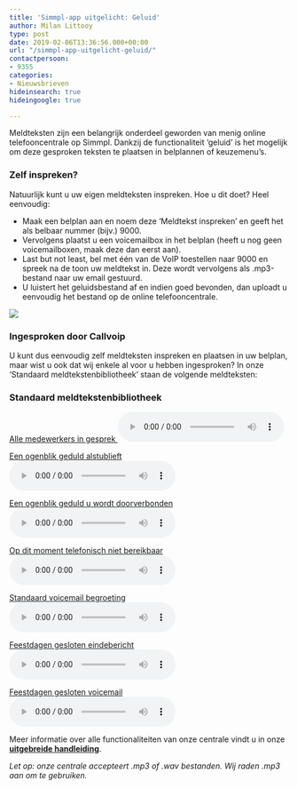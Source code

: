 ```yaml
---
title: 'Simmpl-app uitgelicht: Geluid'
author: Milan Littooy
type: post
date: 2019-02-06T13:36:56.000+00:00
url: "/simmpl-app-uitgelicht-geluid/"
contactpersoon:
- 9355
categories:
- Nieuwsbrieven
hideinsearch: true
hideingoogle: true

---
```

Meldteksten zijn een belangrijk onderdeel geworden van menig online telefooncentrale op Simmpl. Dankzij de functionaliteit ‘geluid’ is het mogelijk om deze gesproken teksten te plaatsen in belplannen of keuzemenu’s.

<!--more-->

### Zelf inspreken?

Natuurlijk kunt u uw eigen meldteksten inspreken. Hoe u dit doet? Heel eenvoudig:

* Maak een belplan aan en noem deze ‘Meldtekst inspreken’ en geeft het als belbaar nummer (bijv.) 9000.
* Vervolgens plaatst u een voicemailbox in het belplan (heeft u nog geen voicemailboxen, maak deze dan eerst aan).
* Last but not least, bel met één van de VoIP toestellen naar 9000 en spreek na de toon uw meldtekst in. Deze wordt vervolgens als .mp3-bestand naar uw email gestuurd.
* U luistert het geluidsbestand af en indien goed bevonden, dan uploadt u eenvoudig het bestand op de online telefooncentrale.

![](https://res.cloudinary.com/callvoip/image/upload/v1556647042/CvT-BlogberichtGeluid.png)

### Ingesproken door Callvoip

U kunt dus eenvoudig zelf meldteksten inspreken en plaatsen in uw belplan, maar wist u ook dat wij enkele al voor u hebben ingesproken? In onze ‘Standaard meldtekstenbibliotheek’ staan de volgende meldteksten:

### Standaard meldtekstenbibliotheek

<a href="https://simmpl.nl/wp-content/uploads/2014/04/1_Simmpl_medewerkers_in_gesprek.mp3" target="_blank" rel="noopener" download="in_gesprek">Alle medewerkers in gesprek </a>
<audio controls="controls"><source src="https://simmpl.nl/wp-content/uploads/2014/04/1_Simmpl_medewerkers_in_gesprek.mp3" type="audio/mpeg"></audio>

<a href="https://simmpl.nl/wp-content/uploads/2014/04/2_Simmpl_moment_geduld_alstublieft.mp3" target="_blank" rel="noopener" download="moment_geduld">Een ogenblik geduld alstublieft</a>
<audio controls="controls"><source src="https://simmpl.nl/wp-content/uploads/2014/04/2_Simmpl_moment_geduld_alstublieft.mp3" type="audio/mpeg"></audio>

<a href="https://simmpl.nl/wp-content/uploads/2014/04/3_Simmpl_u_wordt_doorverbonden.mp3" target="_blank" rel="noopener" download="wordt_doorverbonden">Een ogenblik geduld u wordt doorverbonden</a>
<audio controls="controls"><source src="https://simmpl.nl/wp-content/uploads/2014/04/3_Simmpl_u_wordt_doorverbonden.mp3" type="audio/mpeg"></audio>

<a href="https://simmpl.nl/wp-content/uploads/2014/04/4_Simmpl_telefonisch_niet_bereikbaar.mp3" target="_blank" rel="noopener" download="niet_bereikbaar">Op dit moment telefonisch niet bereikbaar</a>
<audio controls="controls"><source src="https://simmpl.nl/wp-content/uploads/2014/04/4_Simmpl_telefonisch_niet_bereikbaar.mp3" type="audio/mpeg"></audio>

<a href="https://simmpl.nl/wp-content/uploads/2014/04/5_Simmpl_standaard-voicemailbegroeting.mp3" target="_blank" rel="noopener" download="standaard_voicemail">Standaard voicemail begroeting</a>
<audio controls="controls"><source src="https://simmpl.nl/wp-content/uploads/2014/04/5_Simmpl_standaard-voicemailbegroeting.mp3" type="audio/mpeg"></audio>

<a href="https://simmpl.nl/wp-content/uploads/2014/04/6-Simmpl-feestdagen-gesloten-eindebericht.mp3" target="_blank" rel="noopener" download="feestdagen_gesloten">Feestdagen gesloten eindebericht</a>
<audio controls="controls"><source src="https://simmpl.nl/wp-content/uploads/2014/04/6-Simmpl-feestdagen-gesloten-eindebericht.mp3" type="audio/mpeg"></audio>

<a href="https://simmpl.nl/wp-content/uploads/2014/04/7-Simmpl-feestdagen-gesloten-voicemail.mp3" target="_blank" rel="noopener" download="feestdagen_gesloten_voicemail">Feestdagen gesloten voicemail</a>
<audio controls="controls"><source src="https://simmpl.nl/wp-content/uploads/2014/04/7-Simmpl-feestdagen-gesloten-voicemail.mp3" type="audio/mpeg"></audio>

Meer informatie over alle functionaliteiten van onze centrale vindt u in onze [**uitgebreide handleiding**](https://www.simmpl.nl/downloads/Welkom_op_de_Simmpl_telefooncentrale.pdf).

_Let op: onze centrale accepteert .mp3 of .wav bestanden. Wij raden .mp3 aan om te gebruiken._